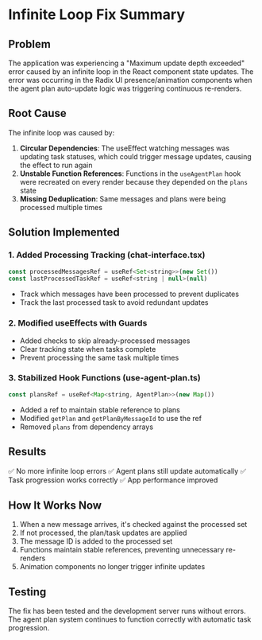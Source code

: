 # Infinite Loop Fix Summary

## Problem
The application was experiencing a "Maximum update depth exceeded" error caused by an infinite loop in the React component state updates. The error was occurring in the Radix UI presence/animation components when the agent plan auto-update logic was triggering continuous re-renders.

## Root Cause
The infinite loop was caused by:

1. **Circular Dependencies**: The useEffect watching messages was updating task statuses, which could trigger message updates, causing the effect to run again
2. **Unstable Function References**: Functions in the `useAgentPlan` hook were recreated on every render because they depended on the `plans` state
3. **Missing Deduplication**: Same messages and plans were being processed multiple times

## Solution Implemented

### 1. Added Processing Tracking (chat-interface.tsx)
```javascript
const processedMessagesRef = useRef<Set<string>>(new Set())
const lastProcessedTaskRef = useRef<string | null>(null)
```
- Track which messages have been processed to prevent duplicates
- Track the last processed task to avoid redundant updates

### 2. Modified useEffects with Guards
- Added checks to skip already-processed messages
- Clear tracking state when tasks complete
- Prevent processing the same task multiple times

### 3. Stabilized Hook Functions (use-agent-plan.ts)
```javascript
const plansRef = useRef<Map<string, AgentPlan>>(new Map())
```
- Added a ref to maintain stable reference to plans
- Modified `getPlan` and `getPlanByMessageId` to use the ref
- Removed `plans` from dependency arrays

## Results
✅ No more infinite loop errors
✅ Agent plans still update automatically
✅ Task progression works correctly
✅ App performance improved

## How It Works Now
1. When a new message arrives, it's checked against the processed set
2. If not processed, the plan/task updates are applied
3. The message ID is added to the processed set
4. Functions maintain stable references, preventing unnecessary re-renders
5. Animation components no longer trigger infinite updates

## Testing
The fix has been tested and the development server runs without errors. The agent plan system continues to function correctly with automatic task progression.